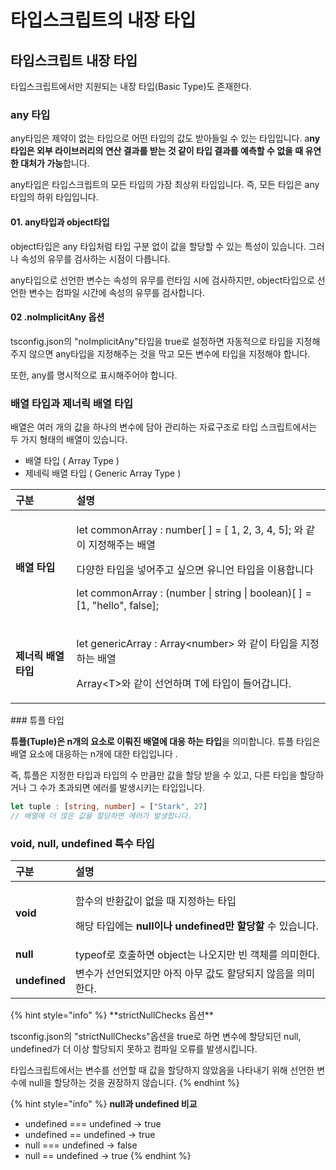 # 타입스크립트의 내장 타입

## 타입스크립트 내장 타입

 타입스크립트에서만 지원되는 내장 타입\(Basic Type\)도 존재한다.

### any 타입

 any타입은 제약이 없는 타입으로 어떤 타입의 값도 받아들일 수 있는 타입입니다. a**ny타입은 외부 라이브러리의 연산 결과를 받는 것 같이 타입 결과를 예측할 수 없을 때 유연한 대처가 가능**합니다. 

 any타입은 타입스크립트의 모든 타입의 가장 최상위 타입입니다. 즉, 모든 타입은 any타입의 하위 타입입니다.

#### 01. any타입과 object타입

 object타입은 any 타입처럼 타입 구분 없이 값을 할당할 수 있는 특성이 있습니다. 그러나 속성의 유무를 검사하는 시점이 다릅니다.

 any타입으로 선언한 변수는 속성의 유무를 런타임 시에 검사하지만, object타입으로 선언한 변수는 컴파일 시간에 속성의 유무를 검사합니다.

#### 02 .noImplicitAny 옵션 

 tsconfig.json의 "noImplicitAny"타입을 true로 설정하면 자동적으로 타입을 지정해 주지 않으면 any타입을 지정해주는 것을 막고 모든 변수에 타입을 지정해야 합니다. 

또한, any를 명시적으로 표시해주어야 합니다. 

### 배열 타입과 제너릭 배열 타입

 배열은 여러 개의 값을 하나의 변수에 담아 관리하는 자료구조로 타입 스크립트에서는 두 가지 형태의 배열이 있습니다. 

* 배열 타입 \( Array Type \)
* 제네릭 배열 타입 \( Generic Array Type \)

<table>
  <thead>
    <tr>
      <th style="text-align:left">&#xAD6C;&#xBD84;</th>
      <th style="text-align:left">&#xC124;&#xBA85;</th>
    </tr>
  </thead>
  <tbody>
    <tr>
      <td style="text-align:left"><b>&#xBC30;&#xC5F4; &#xD0C0;&#xC785;</b>
      </td>
      <td style="text-align:left">
        <p>let commonArray : number[ ] = [ 1, 2, 3, 4, 5]; &#xC640; &#xAC19;&#xC774;
          &#xC9C0;&#xC815;&#xD574;&#xC8FC;&#xB294; &#xBC30;&#xC5F4;</p>
        <p>&#xB2E4;&#xC591;&#xD55C; &#xD0C0;&#xC785;&#xC744; &#xB123;&#xC5B4;&#xC8FC;&#xACE0;
          &#xC2F6;&#xC73C;&#xBA74; &#xC720;&#xB2C8;&#xC5B8; &#xD0C0;&#xC785;&#xC744;
          &#xC774;&#xC6A9;&#xD569;&#xB2C8;&#xB2E4;</p>
        <p>let commonArray : (number | string | boolean)[ ] = [1, &quot;hello&quot;,
          false];</p>
      </td>
    </tr>
    <tr>
      <td style="text-align:left"><b>&#xC81C;&#xB108;&#xB9AD; &#xBC30;&#xC5F4; &#xD0C0;&#xC785; </b>
      </td>
      <td style="text-align:left">
        <p>let genericArray : Array&lt;number&gt; &#xC640; &#xAC19;&#xC774; &#xD0C0;&#xC785;&#xC744;
          &#xC9C0;&#xC815;&#xD558;&#xB294; &#xBC30;&#xC5F4;</p>
        <p>Array&lt;T&gt;&#xC640; &#xAC19;&#xC774; &#xC120;&#xC5B8;&#xD558;&#xBA70;
          T&#xC5D0; &#xD0C0;&#xC785;&#xC774; &#xB4E4;&#xC5B4;&#xAC11;&#xB2C8;&#xB2E4;.</p>
      </td>
    </tr>
  </tbody>
</table>### 튜플 타입 

 **튜플\(Tuple\)은 n개의 요소로 이뤄진 배열에 대응 하는 타입**을 의미합니다. 튜플 타입은 배열 요소에 대응하는 n개에 대한 타입입니다 .   
  
 즉, 튜플은 지정한 타입과 타입의 수 만큼만 값을 할당 받을 수 있고, 다른 타입을 할당하거나 그 수가 초과되면 에러를 발생시키는 타입입니다.

```typescript
let tuple : [string, number] = ["Stark", 27]
// 배열에 더 많은 값을 할당하면 에러가 발생합니다. 
```

### void, null, undefined 특수 타입

<table>
  <thead>
    <tr>
      <th style="text-align:left">&#xAD6C;&#xBD84;</th>
      <th style="text-align:left">&#xC124;&#xBA85;</th>
    </tr>
  </thead>
  <tbody>
    <tr>
      <td style="text-align:left"><b>void</b>
      </td>
      <td style="text-align:left">
        <p>&#xD568;&#xC218;&#xC758; &#xBC18;&#xD658;&#xAC12;&#xC774; &#xC5C6;&#xC744;
          &#xB54C; &#xC9C0;&#xC815;&#xD558;&#xB294; &#xD0C0;&#xC785;</p>
        <p>&#xD574;&#xB2F9; &#xD0C0;&#xC785;&#xC5D0;&#xB294; <b>null&#xC774;&#xB098; undefined&#xB9CC; &#xD560;&#xB2F9;&#xD560;</b> &#xC218;
          &#xC788;&#xC2B5;&#xB2C8;&#xB2E4;.</p>
      </td>
    </tr>
    <tr>
      <td style="text-align:left"><b>null</b>
      </td>
      <td style="text-align:left">typeof&#xB85C; &#xD638;&#xCD9C;&#xD558;&#xBA74; object&#xB294; &#xB098;&#xC624;&#xC9C0;&#xB9CC;
        &#xBE48; &#xAC1D;&#xCCB4;&#xB97C; &#xC758;&#xBBF8;&#xD55C;&#xB2E4;.</td>
    </tr>
    <tr>
      <td style="text-align:left"><b>undefined</b>
      </td>
      <td style="text-align:left">&#xBCC0;&#xC218;&#xAC00; &#xC120;&#xC5B8;&#xB418;&#xC5C8;&#xC9C0;&#xB9CC;
        &#xC544;&#xC9C1; &#xC544;&#xBB34; &#xAC12;&#xB3C4; &#xD560;&#xB2F9;&#xB418;&#xC9C0;
        &#xC54A;&#xC74C;&#xC744; &#xC758;&#xBBF8;&#xD55C;&#xB2E4;.</td>
    </tr>
  </tbody>
</table>{% hint style="info" %}
**strictNullChecks 옵션**

 tsconfig.json의 "strictNullChecks"옵션을 true로 하면 변수에 할당되던 null, undefined가 더 이상 할당되지 못하고 컴파일 오류를 발생시킵니다.   
  
타입스크립트에서는 변수를 선언할 때 값을 할당하지 않았음을 나타내기 위해 선언한 변수에 null을 할당하는 것을 권장하지 않습니다. 
{% endhint %}

{% hint style="info" %}
**null과 undefined 비교**

* undefined === undefined        -&gt;   true
* undefined == undefined          -&gt;   true
* null === undefined                   -&gt;   false
* null == undefined                     -&gt;   true 
{% endhint %}




